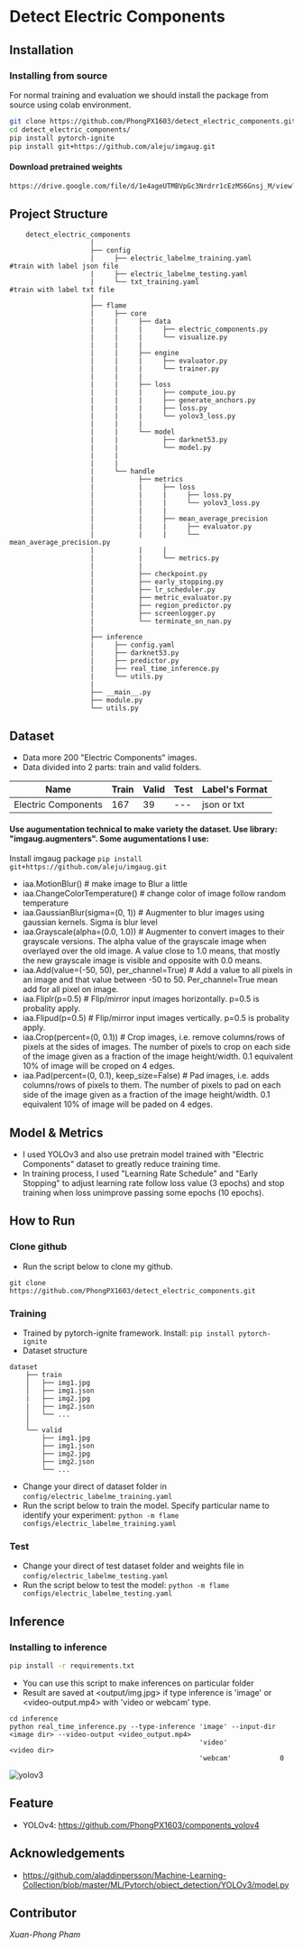 # Detect Electric Components


## Installation
### Installing from source

For normal training and evaluation we should install the package from source using colab environment.

```bash
git clone https://github.com/PhongPX1603/detect_electric_components.git
cd detect_electric_components/
pip install pytorch-ignite
pip install git+https://github.com/aleju/imgaug.git
```

#### Download pretrained weights

```bash
https://drive.google.com/file/d/1e4ageUTMBVpGc3Nrdrr1cEzMS6Gnsj_M/view?usp=sharing
```

## Project Structure
```
    detect_electric_components
                    |
                    ├── config
                    |	  ├── electric_labelme_training.yaml      #train with label json file
                    |	  ├── electric_labelme_testing.yaml
                    |     └── txt_training.yaml                   #train with label txt file
                    |
                    ├── flame
                    |	  ├── core 
                    |     |     ├── data 
                    |     |     |     ├── electric_components.py
                    |     |     |     └── visualize.py
                    |     |     |
                    |     |     ├── engine
                    |     |     |     ├── evaluator.py
                    |     |     |     └── trainer.py
                    |     |     |
                    |     |     ├── loss
                    |     |     |     ├── compute_iou.py
                    |     |     |     ├── generate_anchors.py
                    |     |     |     ├── loss.py
                    |     |     |     └── yolov3_loss.py
                    |     |     |
                    |     |     └── model
                    |     |           ├── darknet53.py
                    |     |           └── model.py
                    |     |     
                    |     |     
                    |	  └── handle               
                    |           ├── metrics
                    |           |     ├── loss
                    |           |     |     ├── loss.py
                    |           |     |     └── yolov3_loss.py
                    |           |     |
                    |           |     ├── mean_average_precision
                    |           |     |     ├── evaluator.py
                    |           |     |     └── mean_average_precision.py
                    |           |     |
                    |           |     └── metrics.py
                    |           |
                    |           ├── checkpoint.py
                    |           ├── early_stopping.py
                    |           ├── lr_scheduler.py
                    |           ├── metric_evaluator.py
                    |           ├── region_predictor.py
                    |           ├── screenlogger.py
                    |           └── terminate_on_nan.py
                    |
                    ├── inference
                    |	  ├── config.yaml
                    |	  ├── darknet53.py
                    |	  ├── predictor.py
                    |	  ├── real_time_inference.py
                    |     └── utils.py
                    |
                    ├── __main__.py
                    ├── module.py
                    └── utils.py
```
## Dataset
* Data more 200 "Electric Components" images.
* Data divided into 2 parts: train and valid folders.

| Name  | Train | Valid | Test | Label's Format |
| ---   | ---         |     ---      |  --- |   --- |
| Electric Components | 167 |  39    |  ---   | json or txt    |

#### Use augumentation technical to make variety the dataset. Use library: "imgaug.augmenters". Some augumentations I use:
Install imgaug package ```pip install git+https://github.com/aleju/imgaug.git```
- iaa.MotionBlur()      # make image to Blur a little
- iaa.ChangeColorTemperature()      # change color of image follow random temperature 
- iaa.GaussianBlur(sigma=(0, 1))        # Augmenter to blur images using gaussian kernels. Sigma ís blur level
- iaa.Grayscale(alpha=(0.0, 1.0))       # Augmenter to convert images to their grayscale versions. The alpha value of the grayscale image when overlayed over the                                           old image. A value close to 1.0 means, that mostly the new grayscale image is visible and opposite with 0.0 means.
- iaa.Add(value=(-50, 50), per_channel=True)        # Add a value to all pixels in an image and that value between -50 to 50. Per_channel=True mean add for all                                                         pixel on image. 
- iaa.Fliplr(p=0.5)     # Flip/mirror input images horizontally. p=0.5 is probality apply.
- iaa.Flipud(p=0.5)     # Flip/mirror input images vertically. p=0.5 is probality apply.
- iaa.Crop(percent=(0, 0.1))        # Crop images, i.e. remove columns/rows of pixels at the sides of images. The number of pixels to crop on each side of the                                           image given as a fraction of the image height/width. 0.1 equivalent 10% of image will be croped on 4 edges.
- iaa.Pad(percent=(0, 0.1), keep_size=False)        # Pad images, i.e. adds columns/rows of pixels to them. The number of pixels to pad on each side of the image                                                       given as a fraction of the image height/width. 0.1 equivalent 10% of image will be paded on 4 edges.

## Model & Metrics
- I used YOLOv3 and also use pretrain model trained with "Electric Components" dataset to greatly reduce training time.
- In training process, I used "Learning Rate Schedule" and "Early Stopping" to adjust learning rate follow loss value (3 epochs) and stop training when loss unimprove passing some epochs (10 epochs).

## How to Run
### Clone github
* Run the script below to clone my github.
```
git clone https://github.com/PhongPX1603/detect_electric_components.git
```

### Training
* Trained by pytorch-ignite framework. Install: ```pip install pytorch-ignite```
* Dataset structure
```
dataset
    ├── train
    │   ├── img1.jpg
    │   ├── img1.json
    |   ├── img2.jpg
    |   ├── img2.json
    │   └── ...
    │   
    └── valid
        ├── img1.jpg
        ├── img1.json
        ├── img2.jpg
        ├── img2.json
        └── ...
```
* Change your direct of dataset folder in ```config/electric_labelme_training.yaml```
* Run the script below to train the model. Specify particular name to identify your experiment:
```python -m flame configs/electric_labelme_training.yaml```

### Test
* Change your direct of test dataset folder and weights file in ```config/electric_labelme_testing.yaml```
* Run the script below to test the model:
```python -m flame configs/electric_labelme_testing.yaml```


## Inference
### Installing to inference
```bash
pip install -r requirements.txt
```
* You can use this script to make inferences on particular folder
* Result are saved at <output/img.jpg> if type inference is 'image' or <video-output.mp4> with 'video or webcam' type.
```
cd inference
python real_time_inference.py --type-inference 'image' --input-dir <image dir> --video-output <video_output.mp4>
                                               'video'             <video dir>
                                               'webcam'            0
```
![yolov3](https://user-images.githubusercontent.com/86842861/143871002-b2516c01-b3d2-4d2a-b1fe-62bfb28bcb47.gif)

## Feature
* YOLOv4: https://github.com/PhongPX1603/components_yolov4

## Acknowledgements
* https://github.com/aladdinpersson/Machine-Learning-Collection/blob/master/ML/Pytorch/object_detection/YOLOv3/model.py

## Contributor
*Xuan-Phong Pham*
